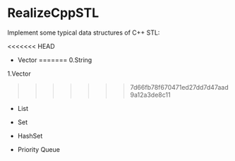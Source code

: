 # RealizeCppSTL
Implement some typical data structures of C++ STL:

<<<<<<< HEAD
 - Vector
=======
0.String

1.Vector
>>>>>>> 7d66fb78f670471ed27dd7d47aad9a12a3de8c11

 - List

 - Set

 - HashSet

 - Priority Queue
